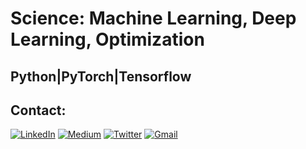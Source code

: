 # Science: Machine Learning, Deep Learning, Optimization

## Python|PyTorch|Tensorflow

## Contact:
[![LinkedIn](https://img.shields.io/badge/LinkedIn-%230077B5.svg?logo=linkedin&logoColor=white)](https://www.linkedin.com/in/alirezamansouri/) 
[![Medium](https://img.shields.io/badge/Medium-12100E?logo=medium&logoColor=white)](https://medium.com/@alirezadamash)
[![Twitter](https://img.shields.io/badge/Twitter-1DA1F2?logo=twitte&logoColor=white)](https://twitter.com/alirezamns1991)
[![Gmail](https://img.shields.io/badge/Gmail-D14836?logo=gmail&logoColor=white)](mailto:alirezadamash@gmail.com)
